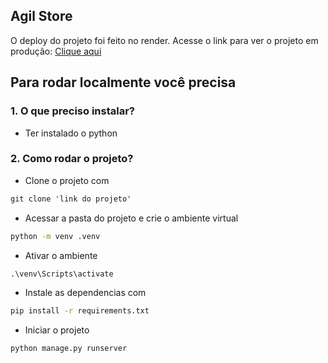 ## Agil Store

O deploy do projeto foi feito no render.
Acesse o link para ver o projeto em produção:
[Clique aqui](https://agil-store-django.onrender.com/)

## Para rodar localmente você precisa
### 1. O que preciso instalar?
- Ter instalado o python

### 2. Como rodar o projeto?
- Clone o projeto com
```cmd
git clone 'link do projeto'
```

- Acessar a pasta do projeto e crie o ambiente virtual

```cmd
python -m venv .venv
```

- Ativar o ambiente

```cmd
.\venv\Scripts\activate
```

- Instale as dependencias com

```cmd
pip install -r requirements.txt
```

- Iniciar o projeto

```cmd
python manage.py runserver
```
